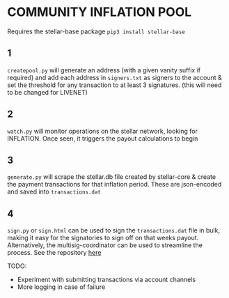 # COMMUNITY INFLATION POOL
Requires the stellar-base package
	`pip3 install stellar-base`

## 1
`createpool.py` will generate an address (with a given vanity suffix if required) and add each address in `signers.txt` as signers to the account & set the threshold for any transaction to at least 3 signatures. (this will need to be changed for LIVENET)

## 2
`watch.py` will monitor operations on the stellar network, looking for INFLATION. Once seen, it triggers the payout calculations to begin

## 3
`generate.py` will scrape the stellar.db file created by stellar-core & create the payment transactions for that inflation period. These are json-encoded and saved into `transactions.dat`

## 4
`sign.py` or `sign.html` can be used to sign the `transactions.dat` file in bulk, making it easy for the signatories to sign off on that weeks payout. Alternatively, the multisig-coordinator can be used to streamline the process. See the repository [here](https://github.com/Lumenaut-Network/multisig-coordinator)

TODO:
- Experiment with submitting transactions via account channels
- More logging in case of failure